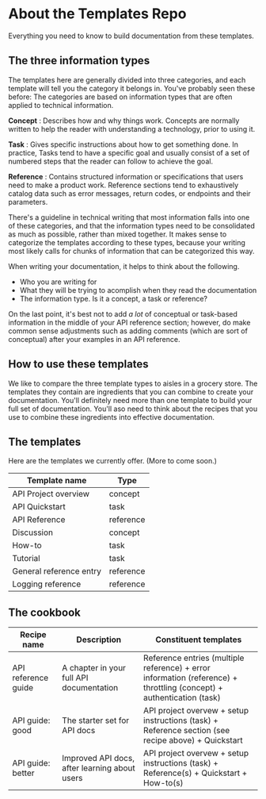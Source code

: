 # About the Templates Repo

Everything you need to know to build documentation from these templates. 

## The three information types
The templates here are generally divided into three categories, and each template will tell you the category it belongs in. You've probably seen these before: The categories are based on information types that are often applied to technical information.

**Concept**
: Describes how and why things work. Concepts are normally written to help the reader with understanding a technology, prior to using it. 

**Task**
: Gives specific instructions about how to get something done. In practice, Tasks tend to have a specific goal and usually consist of a set of numbered steps that the reader can follow to achieve the goal. 

**Reference**
: Contains structured information or specifications that users need to make a product work. Reference sections tend to exhaustively catalog data such as error messages, return codes, or endpoints and their parameters.

There's a guideline in technical writing that most information falls into one of these categories, and that the information types need to be consolidated as much as possible, rather than mixed together. It makes sense to categorize the templates according to these types, because your writing most likely calls for chunks of information that can be categorized this way.

When writing your documentation, it helps to think about the following.

* Who you are writing for
* What they will be trying to acomplish when they read the documentation
* The information type. Is it a concept, a task or reference? 

On the last point, it's best not to add *a lot* of conceptual or task-based information in the middle of your API reference section; however, do make common sense adjustments such as adding comments (which are sort of conceptual) after your examples in an API reference.

## How to use these templates

We like to compare the three template types to aisles in a grocery store. The templates they contain are ingredients that you can combine to create your documentation. You'll definitely need more than one template to build your full set of documentation. You'll aso need to think about the recipes that you use to combine these ingredients into effective documentation. 

## The templates

Here are the templates we currently offer. (More to come soon.)

| Template name | Type |
| ---------------------- | ------- |
API Project overview | concept 
API Quickstart | task
API Reference | reference
Discussion | concept
How-to | task
Tutorial | task
General reference entry | reference
Logging reference | reference

## The cookbook

| Recipe name | Description |Constituent templates |
| ------- | ------- | ----------------- |
| API reference guide | A chapter in your full API documentation | Reference entries (multiple reference) + error information (reference) + throttling (concept) + authentication (task) |
| API guide: good | The starter set for API docs | API project overvew + setup instructions (task) + Reference section (see recipe above) + Quickstart |
| API guide: better | Improved API docs, after learning about users | API project overvew + setup instructions (task) + Reference(s) + Quickstart + How-to(s) |



